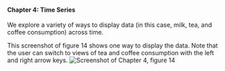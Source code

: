 #### Chapter 4: Time Series

We explore a variety of ways to display data (in this case, milk, tea, and coffee consumption) across time.

This screenshot of figure 14 shows one way to display the data. Note that the user can switch to views of tea and coffee consumption with the left and right arrow keys.
![Screenshot of Chapter 4, figure 14](https://github.com/daveliepmann/vdquil/blob/master/src/vdquil/chapter4/ch4fig14.png?raw=true "Chapter 4 figure 14 screenshot")

